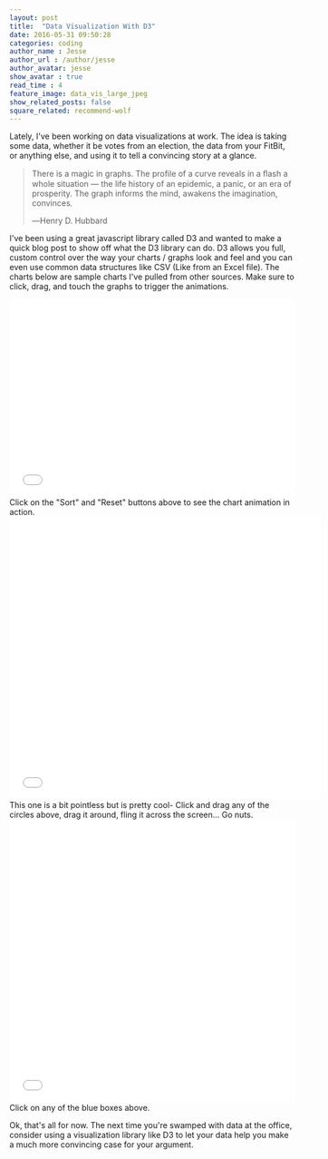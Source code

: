 ```yaml
---
layout: post
title:  "Data Visualization With D3"
date: 2016-05-31 09:50:28
categories: coding
author_name : Jesse
author_url : /author/jesse
author_avatar: jesse
show_avatar : true
read_time : 4
feature_image: data_vis_large_jpeg
show_related_posts: false
square_related: recommend-wolf
---
```


Lately, I've been working on data visualizations at work. The idea is taking some data, whether it be
votes from an election, the data from your FitBit, or anything else, and using it to tell a
convincing story at a glance.

> There is a magic in graphs. The profile of a curve reveals in a ﬂash a whole situation — the life history of an epidemic, a panic, or an era of prosperity. The graph informs the mind, awakens the imagination,
> convinces.
>
> ―Henry D. Hubbard

I've been using a great javascript library called D3 and wanted to make a quick blog post to show off what the D3 library can do. D3 allows you full, custom control over the way your charts / graphs look and feel and you can even use common data structures like CSV (Like from an Excel file). The charts below are sample charts I've pulled from other sources. Make sure to click, drag, and touch the graphs to trigger the animations.

<iframe width="100%" height="350" src="//jsfiddle.net/enigmarm/3HL4a/13/embedded/result/" allowfullscreen="allowfullscreen" frameborder="0"></iframe>
Click on the "Sort" and "Reset" buttons above to see the chart animation in action.



<iframe width="550" height="500" src="//jsfiddle.net/JSDavi/qvco2Ljy/embedded/result/" allowfullscreen="allowfullscreen" frameborder="0"></iframe>
This one is a bit pointless but is pretty cool- Click and drag any of the circles above, drag it around, fling it across the screen... Go nuts.


<iframe width="100%" height="500" src="//jsfiddle.net/augburto/YMa2y/embedded/result/" allowfullscreen="allowfullscreen" frameborder="0"></iframe>
Click on any of the blue boxes above.

Ok, that's all for now. The next time you're swamped with data at the office, consider using a
visualization library like D3 to let your data help you make a much more convincing case for
your argument.
